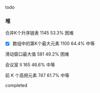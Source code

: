 todo

### 堆

合并K个升序链表  	1145	53.3%	困难	

- [x] 数组中的第K个最大元素  	1100	64.4%	中等	

滑动窗口最大值  	581	49.2%	困难	

会议室 II  	165	46.6%	中等	

前 K 个高频元素  	747	61.7%	中等	

completed
